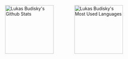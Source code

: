 <div style="display: flex; justify-content: space-evenly;">
  <img style="height: 11em;"
    src="https://github-readme-stats.vercel.app/api?username=lukasbudisky&count_private=true&theme=transparent"
    alt="Lukas Budisky's Github Stats">
  <img style="height: 11em;"
    src="https://github-readme-stats.vercel.app/api/top-langs/?username=lukasbudisky&theme=transparent&layout=compact"
    alt="Lukas Budisky's Most Used Languages">
</div>

